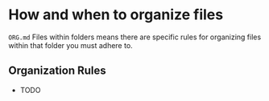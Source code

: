 # How and when to organize files

`ORG.md` Files within folders means there are specific rules for organizing files within that folder you must adhere to.

## Organization Rules

- TODO